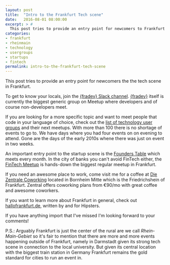 ```yaml
---
layout: post
title:  "Intro to the Frankfurt Tech scene"
date:   2016-08-01 08:00:00
excerpt: > #
  This post tries to provide an entry point for newcomers to Frankfurt
categories:
- frankfurt
- rheinmain
- technology
- usergroups
- startups
- fintech
permalink: intro-to-the-frankfurt-tech-scene
---
```


This post tries to provide an entry point for newcomers the the tech scene
in Frankfurt.

To get to know your locals, join the [{fradev} Slack channel](https://fradev.herokuapp.com/).
[{fradev}](http://www.meetup.com/de-DE/Frankfurt-Developers/) itself is 
currently the biggest generic group on Meetup where developers and 
of course non-developers meet.

If you are looking for a more specific topic and want to meet people that
code in your language of choice, check out the [list of technology user
groups](https://usergroups.rheinmainrocks.de/) and their next meetups.
With more than 100 there is no shortage of events to go to. We have days
where you had four events on on evening to attend. Gone are the days of
the early 2010s whene there was just on event in two weeks.

An important entry point to the startup scene is the [Founders Table](http://www.meetup.com/de-DE/Grunderstammtisch-Founders-Table-FrankfurtRheinMain/)
which meets every month. In the city of banks you can't avoid FinTech
either, the [FinTech Meetup](http://www.meetup.com/de-DE/FinTech-in-and-around-Frankfurt/)
is hands-down the biggest regular meetup in Frankfurt.

If you need an awesome place to work, come visit me for a coffee at 
[Die Zentrale Coworking](https://www.die-zentrale-ffm.de/) located in 
Bornheim Mitte which is the Friedrichshein of Frankfurt. Zentral offers
coworking plans from €90/mo with great coffee and awesome coworkers.

If you want to learn more about Frankfurt in general, check out 
[hallofrankfurt.de](https://hallofrankfurt.de/), written by and for 
Hipsters.

If you have anything import that I've missed I'm looking forward to your
comments!

P.S.: Arguably Frankfurt is just the center of the rural are we call 
*Rhein-Main-Gebiet* so it's fair to mention that there are more and more
events happening outside of Frankfurt, namely in Darmstadt given its 
strong tech scene in connection to the local university. But given its 
central location with the biggest train station in Germany Frankfurt 
remains the gold standard for cities to run an event in. 
